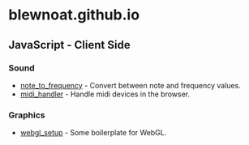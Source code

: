 # blewnoat.github.io
## JavaScript - Client Side
### Sound
- [note_to_frequency](https://github.com/blewnoat/note_to_frequency) - Convert between note and frequency values.
- [midi_handler](https://github.com/blewnoat/midi_handler) - Handle midi devices in the browser.

### Graphics
- [webgl_setup](https://github.com/blewnoat/webgl_setup) - Some boilerplate for WebGL.
